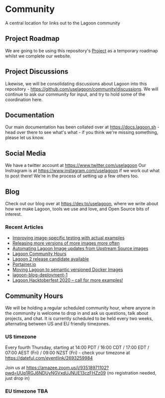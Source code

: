 # Community
A central location for links out to the Lagoon community

## Project Roadmap

We are going to be using this repository's [Project](https://github.com/uselagoon/community/projects/1) as a temporary roadmap whilst we complete our website.

## Project Discussions

Likewise, we will be consolidating discussions about Lagoon into this repository - https://github.com/uselagoon/community/discussions.  We will continue to ask our community for input, and try to hold some of the coordination here.

## Documentation

Our main documentation has been collated over at https://docs.lagoon.sh - head over there to see what's what - if you think we're missing something, please let us know.

## Social Media

We have a twitter account at https://www.twitter.com/uselagoon
Our Instragram is at https://www.instagram.com/uselagoon if we work out what to post there!
We're in the process of setting up a few others too.

## Blog

Check out our blog over at https://dev.to/uselagoon, where we write about how we make Lagoon, tools we use and love, and Open Source bits of interest.

### Recent Articles
<!--START_SECTION:devtofeed-->
* [Improving image-specific testing with actual examples](https:&#x2F;&#x2F;dev.to&#x2F;uselagoon&#x2F;improving-image-specific-testing-with-actual-examples-2p8p)
* [Releasing more versions of more images more often](https:&#x2F;&#x2F;dev.to&#x2F;uselagoon&#x2F;releasing-more-versions-of-more-images-more-often-12h)
* [Automating Lagoon Image updates from Upstream Source images](https:&#x2F;&#x2F;dev.to&#x2F;uselagoon&#x2F;automating-updates-from-upstream-source-images-20ee)
* [Lagoon Community Hours](https:&#x2F;&#x2F;dev.to&#x2F;uselagoon&#x2F;lagoon-community-hours-4e2c)
* [Lagoon 2 release candidate available](https:&#x2F;&#x2F;dev.to&#x2F;uselagoon&#x2F;lagoon-2-release-candidate-available-1f3l)
* [Portainer.io](https:&#x2F;&#x2F;dev.to&#x2F;uselagoon&#x2F;portainer-io-2c04)
* [Moving Lagoon to semantic versioned Docker Images](https:&#x2F;&#x2F;dev.to&#x2F;uselagoon&#x2F;moving-lagoon-to-semantic-versioned-docker-images-57d0)
* [lagoon-blog-deployment-1](https:&#x2F;&#x2F;dev.to&#x2F;uselagoon&#x2F;lagoon-blog-deployment-1-on7)
* [
Lagoon Hacktoberfest 2020 – call for more examples!](https:&#x2F;&#x2F;dev.to&#x2F;uselagoon&#x2F;lagoon-hacktoberfest-2020-call-for-more-examples-4oae)
<!--END_SECTION:devtofeed-->

## Community Hours

We will be holding a regular scheduled community hour, where anyone in the community is welcome to drop in and ask us questions, talk about projects, and chat.
It is currently scheduled to be held every two weeks, alternating between US and EU friendly timezones.

### US timezone
Every fourth Thursday, starting at 14:00 PDT / 16:00 CDT / 17:00 EDT / 07:00 AEST (Fri) / 09:00 NZST (Fri) - check your timezone at https://dateful.com/eventlink/2693259984

Join us at https://amazee.zoom.us/j/93518971102?pwd=UUp1RGJ6NDUyNGVxdUJNUE13czFHZz09 (no registration needed, just drop in)

### EU timezone TBA
